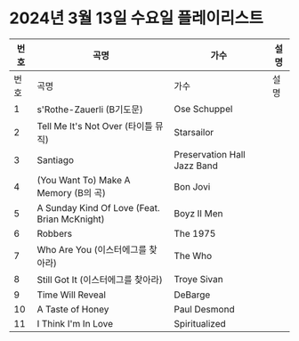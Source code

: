 # 2024년 3월 13일 수요일 플레이리스트

| 번호 | 곡명 | 가수 | 설명 |
|------|------|------|------|
| 번호 | 곡명 | 가수 | 설명 |
| 1 | s'Rothe-Zauerli (B기도문) | Ose Schuppel |  |
| 2 | Tell Me It's Not Over (타이틀 뮤직) | Starsailor |  |
| 3 | Santiago | Preservation Hall Jazz Band |  |
| 4 | (You Want To) Make A Memory (B의 곡) | Bon Jovi |  |
| 5 | A Sunday Kind Of Love (Feat. Brian McKnight) | Boyz II Men |  |
| 6 | Robbers | The 1975 |  |
| 7 | Who Are You (이스터에그를 찾아라) | The Who |  |
| 8 | Still Got It (이스터에그를 찾아라) | Troye Sivan |  |
| 9 | Time Will Reveal | DeBarge |  |
| 10 | A Taste of Honey | Paul Desmond |  |
| 11 | I Think I'm In Love | Spiritualized |  |
